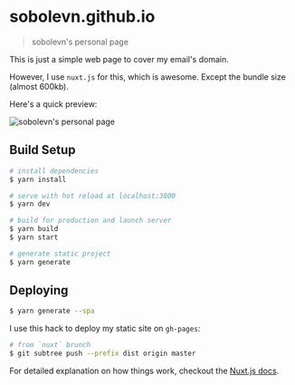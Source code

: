 # sobolevn.github.io

> sobolevn's personal page

This is just a simple web page to cover my email's domain.

However, I use `nuxt.js` for this, which is awesome.
Except the bundle size (almost 600kb). 

Here's a quick preview:

![sobolevn's personal page](https://raw.githubusercontent.com/sobolevn/sobolevn.github.io/master/preview.png)


## Build Setup

``` bash
# install dependencies
$ yarn install

# serve with hot reload at localhost:3000
$ yarn dev

# build for production and launch server
$ yarn build
$ yarn start

# generate static project
$ yarn generate
```


## Deploying 

```bash
$ yarn generate --spa
```

I use this hack to deploy my static site on `gh-pages`:

```bash
# from `nuxt` brunch
$ git subtree push --prefix dist origin master
```

For detailed explanation on how things work, checkout the [Nuxt.js docs](https://github.com/nuxt/nuxt.js).

